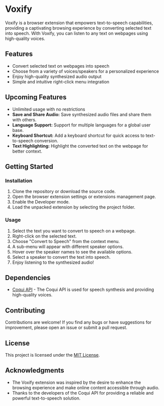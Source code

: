 # Voxify

Voxify is a browser extension that empowers text-to-speech capabilities, providing a captivating browsing experience by converting selected text into speech. With Voxify, you can listen to any text on webpages using high-quality voices.

## Features

- Convert selected text on webpages into speech
- Choose from a variety of voices/speakers for a personalized experience
- Enjoy high-quality synthesized audio output
- Simple and intuitive right-click menu integration

## Upcoming Features
- Unlimited usage with no restrictions
- **Save and Share Audio:** Save synthesized audio files and share them with others.
- **Language Support:** Support for multiple languages for a global user base.
- **Keyboard Shortcut:** Add a keyboard shortcut for quick access to text-to-speech conversion.
- **Text Highlighting:** Highlight the converted text on the webpage for better context.

## Getting Started

### Installation

1. Clone the repository or download the source code.
2. Open the browser extension settings or extensions management page.
3. Enable the Developer mode.
4. Load the unpacked extension by selecting the project folder.

### Usage

1. Select the text you want to convert to speech on a webpage.
2. Right-click on the selected text.
3. Choose "Convert to Speech" from the context menu.
4. A sub-menu will appear with different speaker options.
5. Hover over the speaker names to see the available options.
6. Select a speaker to convert the text into speech.
7. Enjoy listening to the synthesized audio!

## Dependencies

- [Coqui API](https://app.coqui.ai) - The Coqui API is used for speech synthesis and providing high-quality voices.

## Contributing

Contributions are welcome! If you find any bugs or have suggestions for improvement, please open an issue or submit a pull request.

## License

This project is licensed under the [MIT License](LICENSE).

## Acknowledgments

- The Voxify extension was inspired by the desire to enhance the browsing experience and make online content accessible through audio.
- Thanks to the developers of the Coqui API for providing a reliable and powerful text-to-speech solution.

